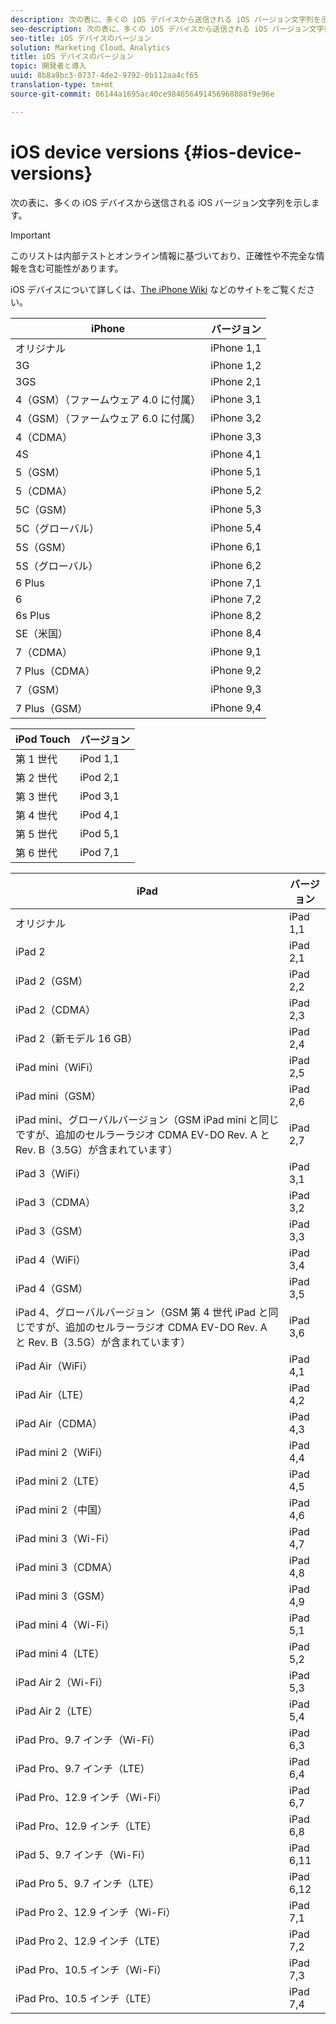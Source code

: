 ```yaml
---
description: 次の表に、多くの iOS デバイスから送信される iOS バージョン文字列を示します。
seo-description: 次の表に、多くの iOS デバイスから送信される iOS バージョン文字列を示します。
seo-title: iOS デバイスのバージョン
solution: Marketing Cloud、Analytics
title: iOS デバイスのバージョン
topic: 開発者と導入
uuid: 8b8a9bc3-0737-4de2-9792-0b112aa4cf65
translation-type: tm+mt
source-git-commit: 06144a1695ac40ce984656491456968888f9e96e

---
```



# iOS device versions {#ios-device-versions}

次の表に、多くの iOS デバイスから送信される iOS バージョン文字列を示します。

>[!IMPORTANT]
>
>このリストは内部テストとオンライン情報に基づいており、正確性や不完全な情報を含む可能性があります。

iOS デバイスについて詳しくは、[The iPhone Wiki](https://theiphonewiki.com/wiki/Models) などのサイトをご覧ください。

| **iPhone** | **バージョン** |
|---|---|
| オリジナル | iPhone 1,1 |
| 3G | iPhone 1,2 |
| 3GS | iPhone 2,1 |
| 4（GSM）（ファームウェア 4.0 に付属） | iPhone 3,1 |
| 4（GSM）（ファームウェア 6.0 に付属） | iPhone 3,2 |
| 4（CDMA） | iPhone 3,3 |
| 4S | iPhone 4,1 |
| 5（GSM） | iPhone 5,1 |
| 5（CDMA） | iPhone 5,2 |
| 5C（GSM） | iPhone 5,3 |
| 5C（グローバル） | iPhone 5,4 |
| 5S（GSM） | iPhone 6,1 |
| 5S（グローバル） | iPhone 6,2 |
| 6 Plus | iPhone 7,1 |
| 6 | iPhone 7,2 |
| 6s Plus | iPhone 8,2 |
| SE（米国） | iPhone 8,4 |
| 7（CDMA） | iPhone 9,1 |
| 7 Plus（CDMA） | iPhone 9,2 |
| 7（GSM） | iPhone 9,3 |
| 7 Plus（GSM） | iPhone 9,4 |

| **iPod Touch** | **バージョン** |
|---|---|
| 第 1 世代 | iPod 1,1 |
| 第 2 世代 | iPod 2,1 |
| 第 3 世代 | iPod 3,1 |
| 第 4 世代 | iPod 4,1 |
| 第 5 世代 | iPod 5,1 |
| 第 6 世代 | iPod 7,1 |

| **iPad** | **バージョン** |
|---|---|
| オリジナル | iPad 1,1 |
| iPad 2 | iPad 2,1 |
| iPad 2（GSM） | iPad 2,2 |
| iPad 2（CDMA） | iPad 2,3 |
| iPad 2（新モデル 16 GB） | iPad 2,4 |
| iPad mini（WiFi） | iPad 2,5 |
| iPad mini（GSM） | iPad 2,6 |
| iPad mini、グローバルバージョン（GSM iPad mini と同じですが、追加のセルラーラジオ CDMA EV-DO Rev. A と Rev. B（3.5G）が含まれています） | iPad 2,7 |
| iPad 3（WiFi） | iPad 3,1 |
| iPad 3（CDMA） | iPad 3,2 |
| iPad 3（GSM） | iPad 3,3 |
| iPad 4（WiFi） | iPad 3,4 |
| iPad 4（GSM） | iPad 3,5 |
| iPad 4、グローバルバージョン（GSM 第 4 世代 iPad と同じですが、追加のセルラーラジオ CDMA EV-DO Rev. A と Rev. B（3.5G）が含まれています） | iPad 3,6 |
| iPad Air（WiFi） | iPad 4,1 |
| iPad Air（LTE） | iPad 4,2 |
| iPad Air（CDMA） | iPad 4,3 |
| iPad mini 2（WiFi） | iPad 4,4 |
| iPad mini 2（LTE） | iPad 4,5 |
| iPad mini 2（中国） | iPad 4,6 |
| iPad mini 3（Wi-Fi） | iPad 4,7 |
| iPad mini 3（CDMA） | iPad 4,8 |
| iPad mini 3（GSM） | iPad 4,9 |
| iPad mini 4（Wi-Fi） | iPad 5,1 |
| iPad mini 4（LTE） | iPad 5,2 |
| iPad Air 2（Wi-Fi） | iPad 5,3 |
| iPad Air 2（LTE） | iPad 5,4 |
| iPad Pro、9.7 インチ（Wi-Fi） | iPad 6,3 |
| iPad Pro、9.7 インチ（LTE） | iPad 6,4 |
| iPad Pro、12.9 インチ（Wi-Fi） | iPad 6,7 |
| iPad Pro、12.9 インチ（LTE） | iPad 6,8 |
| iPad 5、9.7 インチ（Wi-Fi） | iPad 6,11 |
| iPad Pro 5、9.7 インチ（LTE） | iPad 6,12 |
| iPad Pro 2、12.9 インチ（Wi-Fi） | iPad 7,1 |
| iPad Pro 2、12.9 インチ（LTE） | iPad 7,2 |
| iPad Pro、10.5 インチ（Wi-Fi） | iPad 7,3 |
| iPad Pro、10.5 インチ（LTE） | iPad 7,4 |

